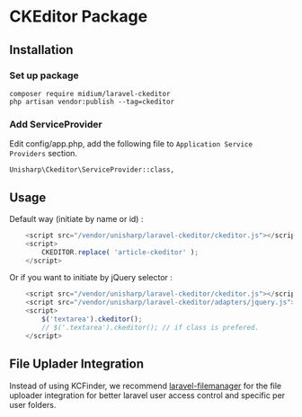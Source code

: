CKEditor Package
=====================

## Installation
### Set up package

```
composer require midium/laravel-ckeditor
php artisan vendor:publish --tag=ckeditor
```

### Add ServiceProvider

Edit config/app.php, add the following file to `Application Service Providers` section.
```
Unisharp\Ckeditor\ServiceProvider::class,
```

## Usage

Default way (initiate by name or id) :

```javascript
    <script src="/vendor/unisharp/laravel-ckeditor/ckeditor.js"></script>
    <script>
        CKEDITOR.replace( 'article-ckeditor' );
    </script>
```

Or if you want to initiate by jQuery selector :

```javascript
    <script src="/vendor/unisharp/laravel-ckeditor/ckeditor.js"></script>
    <script src="/vendor/unisharp/laravel-ckeditor/adapters/jquery.js"></script>
    <script>
        $('textarea').ckeditor();
        // $('.textarea').ckeditor(); // if class is prefered.
    </script>
```

## File Uplader Integration

 Instead of using KCFinder, we recommend [laravel-filemanager](https://github.com/UniSharp/laravel-filemanager) for the file uploader integration for better laravel user access control and specific per user folders.

